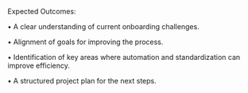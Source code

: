 Expected Outcomes:

•	A clear understanding of current onboarding challenges.

•	Alignment of goals for improving the process.

•	Identification of key areas where automation and standardization can improve efficiency.

•	A structured project plan for the next steps.

